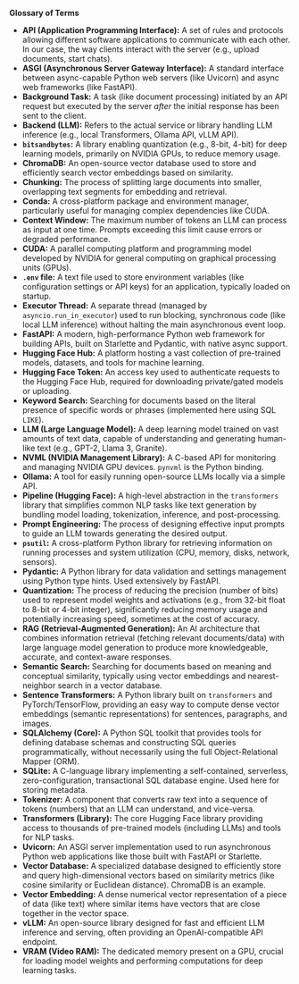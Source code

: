 **Glossary of Terms**

*   **API (Application Programming Interface):** A set of rules and protocols allowing different software applications to communicate with each other. In our case, the way clients interact with the server (e.g., upload documents, start chats).
*   **ASGI (Asynchronous Server Gateway Interface):** A standard interface between async-capable Python web servers (like Uvicorn) and async web frameworks (like FastAPI).
*   **Background Task:** A task (like document processing) initiated by an API request but executed by the server *after* the initial response has been sent to the client.
*   **Backend (LLM):** Refers to the actual service or library handling LLM inference (e.g., local Transformers, Ollama API, vLLM API).
*   **`bitsandbytes`:** A library enabling quantization (e.g., 8-bit, 4-bit) for deep learning models, primarily on NVIDIA GPUs, to reduce memory usage.
*   **ChromaDB:** An open-source vector database used to store and efficiently search vector embeddings based on similarity.
*   **Chunking:** The process of splitting large documents into smaller, overlapping text segments for embedding and retrieval.
*   **Conda:** A cross-platform package and environment manager, particularly useful for managing complex dependencies like CUDA.
*   **Context Window:** The maximum number of tokens an LLM can process as input at one time. Prompts exceeding this limit cause errors or degraded performance.
*   **CUDA:** A parallel computing platform and programming model developed by NVIDIA for general computing on graphical processing units (GPUs).
*   **`.env` file:** A text file used to store environment variables (like configuration settings or API keys) for an application, typically loaded on startup.
*   **Executor Thread:** A separate thread (managed by `asyncio.run_in_executor`) used to run blocking, synchronous code (like local LLM inference) without halting the main asynchronous event loop.
*   **FastAPI:** A modern, high-performance Python web framework for building APIs, built on Starlette and Pydantic, with native async support.
*   **Hugging Face Hub:** A platform hosting a vast collection of pre-trained models, datasets, and tools for machine learning.
*   **Hugging Face Token:** An access key used to authenticate requests to the Hugging Face Hub, required for downloading private/gated models or uploading.
*   **Keyword Search:** Searching for documents based on the literal presence of specific words or phrases (implemented here using SQL `LIKE`).
*   **LLM (Large Language Model):** A deep learning model trained on vast amounts of text data, capable of understanding and generating human-like text (e.g., GPT-2, Llama 3, Granite).
*   **NVML (NVIDIA Management Library):** A C-based API for monitoring and managing NVIDIA GPU devices. `pynvml` is the Python binding.
*   **Ollama:** A tool for easily running open-source LLMs locally via a simple API.
*   **Pipeline (Hugging Face):** A high-level abstraction in the `transformers` library that simplifies common NLP tasks like text generation by bundling model loading, tokenization, inference, and post-processing.
*   **Prompt Engineering:** The process of designing effective input prompts to guide an LLM towards generating the desired output.
*   **`psutil`:** A cross-platform Python library for retrieving information on running processes and system utilization (CPU, memory, disks, network, sensors).
*   **Pydantic:** A Python library for data validation and settings management using Python type hints. Used extensively by FastAPI.
*   **Quantization:** The process of reducing the precision (number of bits) used to represent model weights and activations (e.g., from 32-bit float to 8-bit or 4-bit integer), significantly reducing memory usage and potentially increasing speed, sometimes at the cost of accuracy.
*   **RAG (Retrieval-Augmented Generation):** An AI architecture that combines information retrieval (fetching relevant documents/data) with large language model generation to produce more knowledgeable, accurate, and context-aware responses.
*   **Semantic Search:** Searching for documents based on meaning and conceptual similarity, typically using vector embeddings and nearest-neighbor search in a vector database.
*   **Sentence Transformers:** A Python library built on `transformers` and PyTorch/TensorFlow, providing an easy way to compute dense vector embeddings (semantic representations) for sentences, paragraphs, and images.
*   **SQLAlchemy (Core):** A Python SQL toolkit that provides tools for defining database schemas and constructing SQL queries programmatically, without necessarily using the full Object-Relational Mapper (ORM).
*   **SQLite:** A C-language library implementing a self-contained, serverless, zero-configuration, transactional SQL database engine. Used here for storing metadata.
*   **Tokenizer:** A component that converts raw text into a sequence of tokens (numbers) that an LLM can understand, and vice-versa.
*   **Transformers (Library):** The core Hugging Face library providing access to thousands of pre-trained models (including LLMs) and tools for NLP tasks.
*   **Uvicorn:** An ASGI server implementation used to run asynchronous Python web applications like those built with FastAPI or Starlette.
*   **Vector Database:** A specialized database designed to efficiently store and query high-dimensional vectors based on similarity metrics (like cosine similarity or Euclidean distance). ChromaDB is an example.
*   **Vector Embedding:** A dense numerical vector representation of a piece of data (like text) where similar items have vectors that are close together in the vector space.
*   **vLLM:** An open-source library designed for fast and efficient LLM inference and serving, often providing an OpenAI-compatible API endpoint.
*   **VRAM (Video RAM):** The dedicated memory present on a GPU, crucial for loading model weights and performing computations for deep learning tasks.
